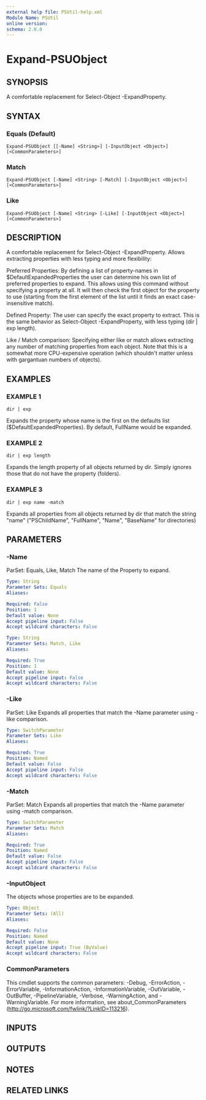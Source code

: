 ```yaml
---
external help file: PSUtil-help.xml
Module Name: PSUtil
online version:
schema: 2.0.0
---
```


# Expand-PSUObject

## SYNOPSIS
A comfortable replacement for Select-Object -ExpandProperty.

## SYNTAX

### Equals (Default)
```
Expand-PSUObject [[-Name] <String>] [-InputObject <Object>] [<CommonParameters>]
```

### Match
```
Expand-PSUObject [-Name] <String> [-Match] [-InputObject <Object>] [<CommonParameters>]
```

### Like
```
Expand-PSUObject [-Name] <String> [-Like] [-InputObject <Object>] [<CommonParameters>]
```

## DESCRIPTION
A comfortable replacement for Select-Object -ExpandProperty.
Allows extracting properties with less typing and more flexibility:

Preferred Properties:
By defining a list of property-names in $DefaultExpandedProperties the user can determine his own list of preferred properties to expand.
This allows using this command without specifying a property at all.
It will then check the first object for the property to use (starting from the first element of the list until it finds an exact case-insensitive match).

Defined Property:
The user can specify the exact property to extract.
This is the same behavior as Select-Object -ExpandProperty, with less typing (dir | exp length).

Like / Match comparison:
Specifying either like or match allows extracting any number of matching properties from each object.
Note that this is a somewhat more CPU-expensive operation (which shouldn't matter unless with gargantuan numbers of objects).

## EXAMPLES

### EXAMPLE 1
```
dir | exp
```

Expands the property whose name is the first on the defaults list ($DefaultExpandedProperties).
By default, FullName would be expanded.

### EXAMPLE 2
```
dir | exp length
```

Expands the length property of all objects returned by dir.
Simply ignores those that do not have the property (folders).

### EXAMPLE 3
```
dir | exp name -match
```

Expands all properties from all objects returned by dir that match the string "name" ("PSChildName", "FullName", "Name", "BaseName" for directories)

## PARAMETERS

### -Name
ParSet: Equals, Like, Match
The name of the Property to expand.

```yaml
Type: String
Parameter Sets: Equals
Aliases:

Required: False
Position: 1
Default value: None
Accept pipeline input: False
Accept wildcard characters: False
```

```yaml
Type: String
Parameter Sets: Match, Like
Aliases:

Required: True
Position: 1
Default value: None
Accept pipeline input: False
Accept wildcard characters: False
```

### -Like
ParSet: Like
Expands all properties that match the -Name parameter using -like comparison.

```yaml
Type: SwitchParameter
Parameter Sets: Like
Aliases:

Required: True
Position: Named
Default value: False
Accept pipeline input: False
Accept wildcard characters: False
```

### -Match
ParSet: Match
Expands all properties that match the -Name parameter using -match comparison.

```yaml
Type: SwitchParameter
Parameter Sets: Match
Aliases:

Required: True
Position: Named
Default value: False
Accept pipeline input: False
Accept wildcard characters: False
```

### -InputObject
The objects whose properties are to be expanded.

```yaml
Type: Object
Parameter Sets: (All)
Aliases:

Required: False
Position: Named
Default value: None
Accept pipeline input: True (ByValue)
Accept wildcard characters: False
```

### CommonParameters
This cmdlet supports the common parameters: -Debug, -ErrorAction, -ErrorVariable, -InformationAction, -InformationVariable, -OutVariable, -OutBuffer, -PipelineVariable, -Verbose, -WarningAction, and -WarningVariable.
For more information, see about_CommonParameters (http://go.microsoft.com/fwlink/?LinkID=113216).

## INPUTS

## OUTPUTS

## NOTES

## RELATED LINKS
